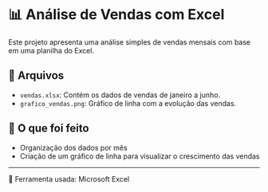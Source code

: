 # 📊 Análise de Vendas com Excel

Este projeto apresenta uma análise simples de vendas mensais com base em uma planilha do Excel.

## 📁 Arquivos

- `vendas.xlsx`: Contém os dados de vendas de janeiro a junho.
- `grafico_vendas.png`: Gráfico de linha com a evolução das vendas.

## 🔎 O que foi feito

- Organização dos dados por mês
- Criação de um gráfico de linha para visualizar o crescimento das vendas

---

📌 Ferramenta usada: Microsoft Excel
